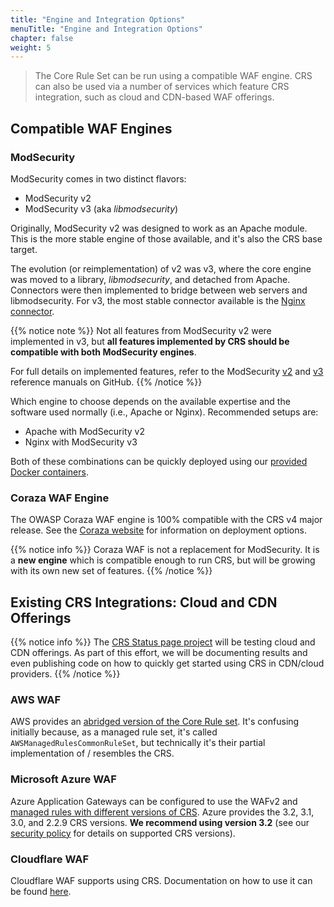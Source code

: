 ```yaml
---
title: "Engine and Integration Options"
menuTitle: "Engine and Integration Options"
chapter: false
weight: 5
---
```


> The Core Rule Set can be run using a compatible WAF engine. CRS can also be used via a number of services which feature CRS integration, such as cloud and CDN-based WAF offerings.

## Compatible WAF Engines

### ModSecurity

ModSecurity comes in two distinct flavors:

- ModSecurity v2
- ModSecurity v3 (aka _libmodsecurity_)

Originally, ModSecurity v2 was designed to work as an Apache module. This is the more stable engine of those available, and it's also the CRS base target.

The evolution (or reimplementation) of v2 was v3, where the core engine was moved to a library, _libmodsecurity_, and detached from Apache. Connectors were then implemented to bridge between web servers and libmodsecurity. For v3, the most stable connector available is the [Nginx connector](https://github.com/SpiderLabs/ModSecurity-nginx).

{{% notice note %}}
Not all features from ModSecurity v2 were implemented in v3, but **all features implemented by CRS should be compatible with both ModSecurity engines**.

For full details on implemented features, refer to the ModSecurity [v2](https://github.com/SpiderLabs/ModSecurity/wiki/Reference-Manual-(v2.x)) and [v3](https://github.com/SpiderLabs/ModSecurity/wiki/Reference-Manual-%28v3.x%29) reference manuals on GitHub.
{{% /notice %}}

Which engine to choose depends on the available expertise and the software used normally (i.e., Apache or Nginx). Recommended setups are:

- Apache with ModSecurity v2
- Nginx with ModSecurity v3

Both of these combinations can be quickly deployed using our [provided Docker containers](https://github.com/coreruleset/modsecurity-crs-docker).
 
### Coraza WAF Engine

The OWASP Coraza WAF engine is 100% compatible with the CRS v4 major release. See the [Coraza website](https://coraza.io/) for information on deployment options. 

{{% notice info %}}
Coraza WAF is not a replacement for ModSecurity. It is a **new engine** which is compatible enough to run CRS, but will be growing with its own new set of features. 
{{% /notice %}}

## Existing CRS Integrations: Cloud and CDN Offerings

{{% notice info %}}
The [CRS Status page project](https://github.com/coreruleset/coreruleset/wiki/DevRetreat21StatusPage) will be testing cloud and CDN offerings. As part of this effort, we will be documenting results and even publishing code on how to quickly get started using CRS in CDN/cloud providers.
{{% /notice %}}

### AWS WAF

AWS provides an [abridged version of the Core Rule set](https://docs.aws.amazon.com/waf/latest/developerguide/aws-managed-rule-groups-baseline.html). It's confusing initially because, as a managed rule set, it's called `AWSManagedRulesCommonRuleSet`, but technically it's their partial implementation of / resembles the CRS. 

### Microsoft Azure WAF

Azure Application Gateways can be configured to use the WAFv2 and [managed rules with different versions of CRS](https://docs.microsoft.com/en-us/azure/web-application-firewall/ag/application-gateway-crs-rulegroups-rules). Azure provides the 3.2, 3.1, 3.0, and 2.2.9 CRS versions. **We recommend using version 3.2** (see our [security policy](https://github.com/coreruleset/coreruleset/blob/v3.4/dev/SECURITY.md) for details on supported CRS versions).

### Cloudflare WAF

Cloudflare WAF supports using CRS. Documentation on how to use it can be found [here](https://developers.cloudflare.com/waf/managed-rulesets/owasp-core-ruleset/).
